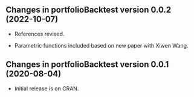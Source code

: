 ## Changes in portfolioBacktest version 0.0.2 (2022-10-07)

* References revised.

* Parametric functions included based on new paper with Xiwen Wang.


## Changes in portfolioBacktest version 0.0.1 (2020-08-04)

* Initial release is on CRAN.